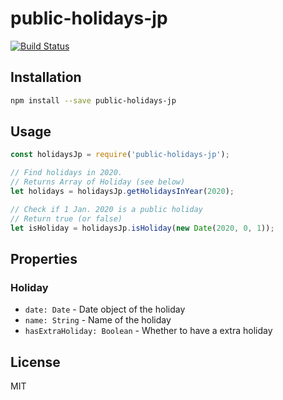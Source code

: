 # public-holidays-jp

[![Build Status](https://travis-ci.com/shun1218/public-holidays.svg?branch=master)](https://travis-ci.com/shun1218/public-holidays)

## Installation

```sh
npm install --save public-holidays-jp
```

## Usage

```javascript
const holidaysJp = require('public-holidays-jp');

// Find holidays in 2020.
// Returns Array of Holiday (see below)
let holidays = holidaysJp.getHolidaysInYear(2020);

// Check if 1 Jan. 2020 is a public holiday
// Return true (or false)
let isHoliday = holidaysJp.isHoliday(new Date(2020, 0, 1));
```

## Properties

### Holiday

- `date: Date` - Date object of the holiday
- `name: String` - Name of the holiday
- `hasExtraHoliday: Boolean` - Whether to have a extra holiday

## License

MIT
